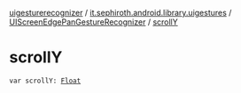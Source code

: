 [uigesturerecognizer](../../index.md) / [it.sephiroth.android.library.uigestures](../index.md) / [UIScreenEdgePanGestureRecognizer](index.md) / [scrollY](./scroll-y.md)

# scrollY

`var scrollY: `[`Float`](https://kotlinlang.org/api/latest/jvm/stdlib/kotlin/-float/index.html)
